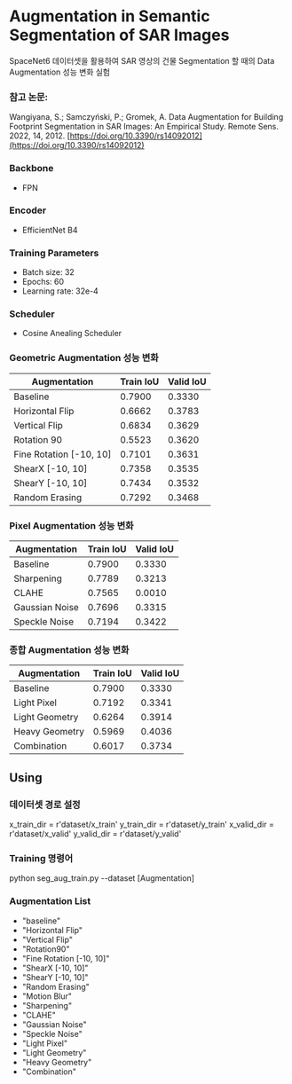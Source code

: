 # Augmentation in Semantic Segmentation of SAR Images

SpaceNet6 데이터셋을 활용하여 SAR 영상의 건물 Segmentation 할 때의 Data Augmentation 성능 변화 실험

### 참고 논문:
Wangiyana, S.; Samczyński, P.; Gromek, A. Data Augmentation for Building Footprint Segmentation in SAR Images: An Empirical Study. Remote Sens. 2022, 14, 2012. [https://doi.org/10.3390/rs14092012](https://doi.org/10.3390/rs14092012)

### Backbone
- FPN

### Encoder
- EfficientNet B4

### Training Parameters
- Batch size: 32
- Epochs: 60
- Learning rate: 32e-4

### Scheduler
- Cosine Anealing Scheduler

### Geometric Augmentation 성능 변화

| Augmentation        | Train IoU | Valid IoU |
| ------------------- | --------- | --------- |
| Baseline            | 0.7900    | 0.3330    |
| Horizontal Flip     | 0.6662    | 0.3783    |
| Vertical Flip       | 0.6834    | 0.3629    |
| Rotation 90         | 0.5523    | 0.3620    |
| Fine Rotation [-10, 10] | 0.7101    | 0.3631    |
| ShearX [-10, 10]    | 0.7358    | 0.3535    |
| ShearY [-10, 10]    | 0.7434    | 0.3532    |
| Random Erasing      | 0.7292    | 0.3468    |

### Pixel Augmentation 성능 변화

| Augmentation   | Train IoU | Valid IoU |
| -------------- | --------- | --------- |
| Baseline       | 0.7900    | 0.3330    |
| Sharpening     | 0.7789    | 0.3213    |
| CLAHE          | 0.7565    | 0.0010    |
| Gaussian Noise | 0.7696    | 0.3315    |
| Speckle Noise  | 0.7194    | 0.3422    |

### 종합 Augmentation 성능 변화

| Augmentation   | Train IoU | Valid IoU |
| -------------- | --------- | --------- |
| Baseline       | 0.7900    | 0.3330    |
| Light Pixel    | 0.7192    | 0.3341    |
| Light Geometry | 0.6264    | 0.3914    |
| Heavy Geometry | 0.5969    | 0.4036    |
| Combination    | 0.6017    | 0.3734    |

## Using

### 데이터셋 경로 설정
x_train_dir = r'dataset/x_train'
y_train_dir = r'dataset/y_train'
x_valid_dir = r'dataset/x_valid'
y_valid_dir = r'dataset/y_valid'

### Training 명령어
python seg_aug_train.py --dataset [Augmentation]

### Augmentation List
- "baseline"
- "Horizontal Flip"
- "Vertical Flip"
- "Rotation90"
- "Fine Rotation [-10, 10]"
- "ShearX [-10, 10]"
- "ShearY [-10, 10]"
- "Random Erasing"
- "Motion Blur"
- "Sharpening"
- "CLAHE"
- "Gaussian Noise"
- "Speckle Noise"
- "Light Pixel"
- "Light Geometry"
- "Heavy Geometry"
- "Combination"
